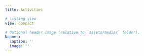 ```yaml
---
title: Activities

# Listing view
view: compact

# Optional header image (relative to `assets/media/` folder).
banner:
  caption: ''
  image: ''
---
```

